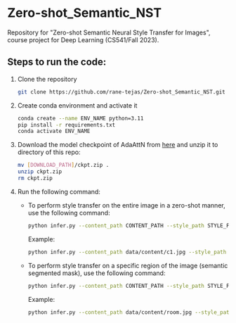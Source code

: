 # Zero-shot_Semantic_NST
Repository for "Zero-shot Semantic Neural Style Transfer for Images", course project for Deep Learning (CS541/Fall 2023).

## Steps to run the code:

1. Clone the repository
    ``` bash
    git clone https://github.com/rane-tejas/Zero-shot_Semantic_NST.git
    ```

2. Create conda environment and activate it
    ```bash
    conda create --name ENV_NAME python=3.11
    pip install -r requirements.txt
    conda activate ENV_NAME
    ```

3. Download the model checkpoint of AdaAttN from [here](https://drive.google.com/file/d/1Lnl_1vWfCvF7ZzmWwkHZG4SexjaXuUc5/view?usp=sharing) and unzip it to directory of this repo:

    ```bash
    mv [DOWNLOAD_PATH]/ckpt.zip .
    unzip ckpt.zip
    rm ckpt.zip
    ```

4. Run the following command:

    - To perform style transfer on the entire image in a zero-shot manner, use the following command:

        ```bash
        python infer.py --content_path CONTENT_PATH --style_path STYLE_PATH --resize --keep_ratio
        ```

        Example:

        ```bash
        python infer.py --content_path data/content/c1.jpg --style_path data/style/candy.jpg --resize --keep_ratio
        ```

    - To perform style transfer on a specific region of the image (semantic segmented mask), use the following command:

        ```bash
        python infer.py --content_path CONTENT_PATH --style_path STYLE_PATH --mask_path MASK_PATH --resize --keep_ratio
        ```

        Example:

        ```bash
        python infer.py --content_path data/content/room.jpg --style_path data/style/candy.jpg --mask_path data/mask/room/blue_seats.jpg --resize --keep_ratio
        ```